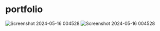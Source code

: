 # portfolio
![Screenshot 2024-05-16 004528](https://github.com/abhisekmohanty2000/portfolio/assets/84370277/0fb9fdef-654d-45fc-acc9-a9e940753dec)
![Screenshot 2024-05-16 004528](https://github.com/abhisekmohanty2000/portfolio/assets/84370277/5f41991a-1c21-4731-b7b9-e4600f73ae78)
